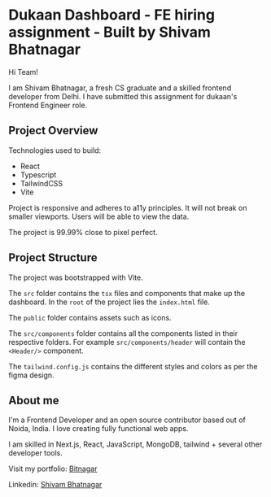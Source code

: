 # Dukaan Dashboard - FE hiring assignment - Built by Shivam Bhatnagar

Hi Team!

I am Shivam Bhatnagar, a fresh CS graduate and a skilled frontend developer from Delhi. I have submitted this assignment for dukaan's Frontend Engineer role.

## Project Overview

Technologies used to build:

- React
- Typescript
- TailwindCSS
- Vite

Project is responsive and adheres to a11y principles. It will not break on smaller viewports. Users will be able to view the data.

The project is 99.99% close to pixel perfect.

## Project Structure

The project was bootstrapped with Vite.

The `src` folder contains the `tsx` files and components that make up the dashboard. In the `root` of the project lies the `index.html` file.

The `public` folder contains assets such as icons.

The `src/components` folder contains all the components listed in their respective folders. For example `src/components/header` will contain the `<Header/>` component.

The `tailwind.config.js` contains the different styles and colors as per the figma design.

## About me

I'm a Frontend Developer and an open source contributor based out of Noida, India. I love creating fully functional web apps.

I am skilled in Next.js, React, JavaScript, MongoDB, tailwind + several other developer tools.

Visit my portfolio: [Bitnagar](https://bitnagar.dev)

Linkedin: [Shivam Bhatnagar](https://www.linkedin.com/in/shivambhatnagar01/)
